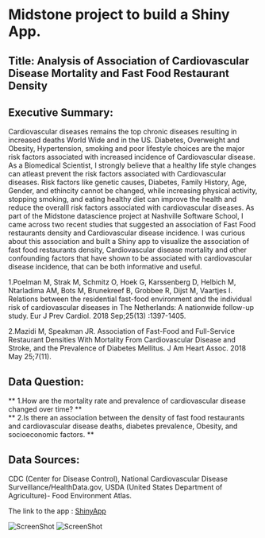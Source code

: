 

# Midstone project to build a Shiny App.

## Title: Analysis of Association of Cardiovascular Disease Mortality and Fast Food Restaurant Density


## Executive Summary:

Cardiovascular diseases remains the top chronic diseases resulting in increased deaths World Wide and in the US. Diabetes, Overweight and Obesity, Hypertension, smoking and poor lifestyle choices are the major risk factors associated with increased incidence of Cardiovascular disease. As a Biomedical Scientist, I strongly believe that a healthy life style changes can atleast prevent the risk factors associated with Cardiovascular diseases. Risk factors like genetic causes, Diabetes, Family History, Age, Gender, and ethincity cannot be changed, while increasing physical activity, stopping smoking, and eating healthy diet can improve the health and reduce the overalll risk factors associated with cardiovascular diseases. As part of the Midstone datascience project at Nashville Software School, I came across two recent studies that suggested an  association of Fast Food restaurants density and Cardiovascular disease incidence. I was curious about this association and built a Shiny app to visualize the association of fast food restaurants density, Cardiovascular disease mortality and other confounding factors that have shown to be associated with cardiovascular disease incidence, that can be both informative and useful.

1.Poelman M, Strak M, Schmitz O, Hoek G, Karssenberg D, Helbich M, Ntarladima AM, Bots M, Brunekreef B, Grobbee R, Dijst M, Vaartjes I. Relations between the residential fast-food environment and the individual risk of cardiovascular diseases in The Netherlands: A nationwide follow-up study. Eur J Prev Cardiol. 2018 Sep;25(13) :1397-1405.

2.Mazidi M, Speakman JR. Association of Fast-Food and Full-Service Restaurant Densities With Mortality From Cardiovascular Disease and Stroke, and the Prevalence of Diabetes Mellitus. J Am Heart Assoc. 2018 May 25;7(11).


## Data Question:
** 1.How are the mortality rate and prevalence of cardiovascular disease changed over time? ** <br/>
** 2.Is there an association between the density of fast food restaurants and  cardiovascular disease deaths, diabetes prevalence, Obesity, and socioeconomic factors. **  


## Data Sources:
CDC (Center for Disease Control), National Cardiovascular Disease Surveillance/HealthData.gov, USDA (United States Department of Agriculture)- Food Environment Atlas.

The link to the app : [ShinyApp](https://haritanjore.shinyapps.io/Heart_Disease_Mortality_Fast_Food_shiny/)


![ScreenShot](./images/Screen_shot.png)
![ScreenShot](./images/Screen_shot_us.png)
